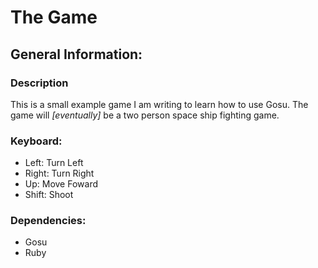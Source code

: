 # The Game
## General Information:
### Description
This is a small example game I am writing to learn how to use Gosu.  The game will *[eventually]* be a two person space ship fighting game. 

### Keyboard:
* Left: Turn Left
* Right: Turn Right
* Up: Move Foward
* Shift: Shoot

### Dependencies:
* Gosu
* Ruby


